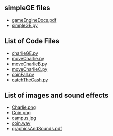   <h2>simpleGE files</h2>
  <ul>
    <li><a href = "gameEngineDocs.pdf">gameEngineDocs.pdf</a></li>
    <li><a href = "simpleGE.py">simpleGE.py</a></li>
      
  </ul>

  <h2>List of Code Files</h2>
  <ul>
    <li><a href = "charlieGE.py">charlieGE.py</a></li>
    <li><a href = "moveCharlie.py">moveCharlie.py</a></li>
    <li><a href = "moveCharlieB.py">moveCharlieB.py</a></li>
    <li><a href = "moveCharlieC.py">moveCharlieC.py</a></li>
    <li><a href = "coinFall.py">coinFall.py</a></li>
    <li><a href = "catchTheCash.py">catchTheCash.py</a></li>
  </ul>


  <h2>List of images and sound effects</h2>
  <ul>
    <li><a href = "Charlie.png">Charlie.png</a></li>
    <li><a href = "Coin.png">Coin.png</a></li>
    <li><a href = "campus.jpg">campus.jpg</a></li>
    <li><a href = "coin.wav">coin.wav</a></li>
    <li><a href = "graphicsAndSounds.pdf">graphicsAndSounds.pdf</a></li>
  </ul>
